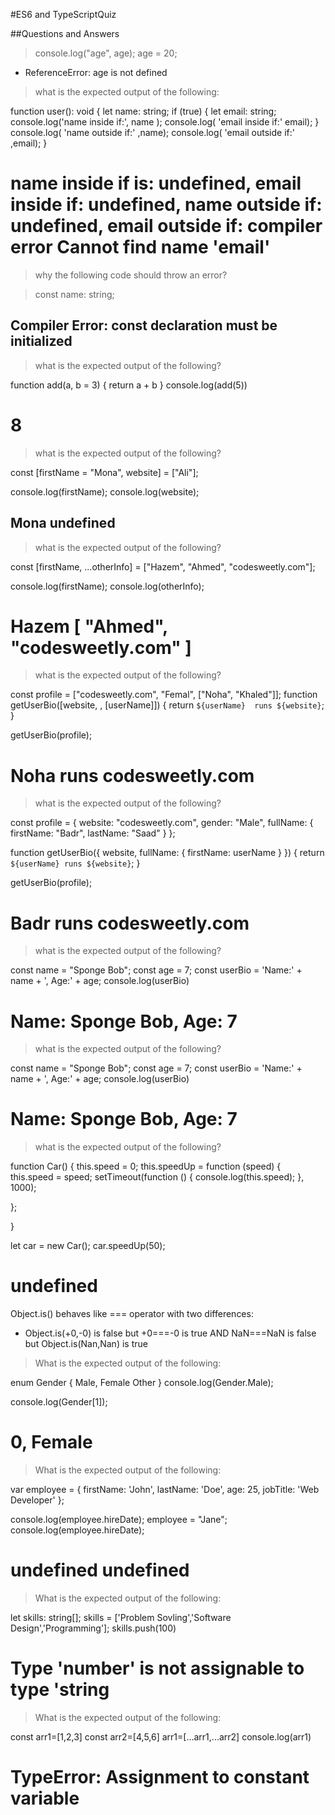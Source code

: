 #ES6 and TypeScriptQuiz

##Questions and Answers

> console.log("age", age);
> age = 20;

- ReferenceError: age is not defined

> what is the expected output of the following:

function user(): void {
let name: string;
if (true) {
let email: string;
console.log('name inside if:', name );
console.log( 'email inside if:' email); }
console.log( 'name outside if:' ,name);
console.log( 'email outside if:' ,email); }

# name inside if is: undefined, email inside if: undefined, name outside if: undefined, email outside if: compiler error Cannot find name 'email'

> why the following code should throw an error?

> const name: string;

## Compiler Error: const declaration must be initialized

> what is the expected output of the following?

function add(a, b = 3) {
return a + b
}
console.log(add(5))

# 8

> what is the expected output of the following?

const [firstName = "Mona", website] = ["Ali"];

console.log(firstName);
console.log(website);

## Mona undefined

> what is the expected output of the following?

const [firstName, ...otherInfo] = ["Hazem", "Ahmed", "codesweetly.com"];

console.log(firstName);
console.log(otherInfo);

# Hazem [ "Ahmed", "codesweetly.com" ]

> what is the expected output of the following?

const profile = ["codesweetly.com", "Femal", ["Noha", "Khaled"]];
function getUserBio([website, , [userName]]) {
return `${userName}  runs ${website}`;
}

getUserBio(profile);

# Noha runs codesweetly.com

> what is the expected output of the following?

const profile = {
website: "codesweetly.com",
gender: "Male",
fullName: {
firstName: "Badr",
lastName: "Saad"
}
};

function getUserBio({ website, fullName: { firstName: userName } }) {
return `${userName} runs ${website}`;
}

getUserBio(profile);

# Badr runs codesweetly.com

> what is the expected output of the following?

const name = "Sponge Bob";
const age = 7;
const userBio = 'Name:' + name + ', Age:' + age;
console.log(userBio)

# Name: Sponge Bob, Age: 7

> what is the expected output of the following?

const name = "Sponge Bob";
const age = 7;
const userBio = 'Name:' + name + ', Age:' + age;
console.log(userBio)

# Name: Sponge Bob, Age: 7

> what is the expected output of the following?

function Car() {
this.speed = 0;
this.speedUp = function (speed) {
this.speed = speed;
setTimeout(function () {
console.log(this.speed);
}, 1000);

};

}

let car = new Car();
car.speedUp(50);

# undefined

Object.is() behaves like === operator with two differences:

- Object.is(+0,-0) is false but +0===-0 is true AND NaN===NaN is false but Object.is(Nan,Nan) is true

> What is the expected output of the following:

enum Gender {
Male,
Female
Other
}
console.log(Gender.Male);

console.log(Gender[1]);

# 0, Female

> What is the expected output of the following:

var employee = {
firstName: 'John',
lastName: 'Doe',
age: 25,
jobTitle: 'Web Developer'
};

console.log(employee.hireDate);
employee = "Jane";
console.log(employee.hireDate);

# undefined undefined

> What is the expected output of the following:

let skills: string[];
skills = ['Problem Sovling','Software Design','Programming'];
skills.push(100)

# Type 'number' is not assignable to type 'string

> What is the expected output of the following:

const arr1=[1,2,3]
const arr2=[4,5,6]
arr1=[...arr1,...arr2]
console.log(arr1)

# TypeError: Assignment to constant variable
